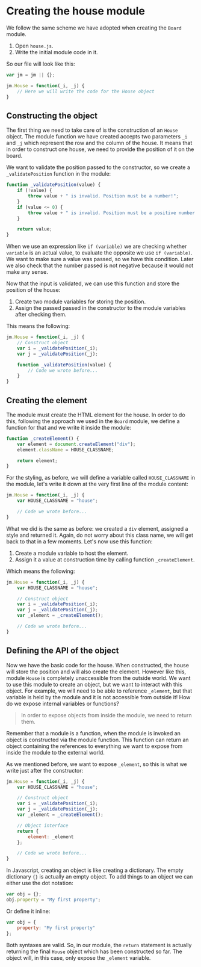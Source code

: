 # Creating the house module

We follow the same scheme we have adopted when creating the `Board` module.

1. Open `house.js`.
2. Write the initial module code in it.

So our file will look like this:

```javascript
var jm = jm || {};

jm.House = function(_i, _j) {
    // Here we will write the code for the House object
}
```

## Constructing the object
The first thing we need to take care of is the construction of an `House` object. The module function we have created accepts two parameters `_i` and `_j` which represent the row and the column of the house. It means that in order to construct one house, we need to provide the position of it on the board.

We want to validate the position passed to the constructor, so we create a `_validatePosition` function in the module:

```javascript
function _validatePosition(value) {
    if (!value) {
        throw value + " is invalid. Position must be a number!";
    }
    if (value <= 0) {
        throw value + " is invalid. Position must be a positive number!";
    }

    return value;
}
```

When we use an expression like `if (variable)` we are checking whether `variable` is an actual value, to evaluate the opposite we use `if (variable)`. We want to make sure a value was passed, so we have this condition. Later we also check that the number passed is not negative because it would not make any sense.

Now that the input is validated, we can use this function and store the position of the house:

1. Create two module variables for storing the position.
2. Assign the passed passed in the constructor to the module variables after checking them.

This means the following:

```javascript
jm.House = function(_i, _j) {
    // Construct object
    var i = _validatePosition(_i);
    var j = _validatePosition(_j);

    function _validatePosition(value) {
        // Code we wrote before...
    }
}
```

## Creating the element
The module must create the HTML element for the house. In order to do this, following the approach we used in the `Board` module, we define a function for that and we write it inside the module:

```javascript
function _createElement() {
    var element = document.createElement("div");
    element.className = HOUSE_CLASSNAME;

    return element;
}
```

For the styling, as before, we will define a variable called `HOUSE_CLASSNAME` in the module, let's write it down at the very first line of the module content:

```javascript
jm.House = function(_i, _j) {
    var HOUSE_CLASSNAME = "house";

    // Code we wrote before...
}
```

What we did is the same as before: we created a `div` element, assigned a style and returned it. Again, do not worry about this class name, we will get back to that in a few moments. Let's now use this function:

1. Create a module variable to host the element.
2. Assign it a value at construction time by calling function `_createElement`.

Which means the following:

```javascript
jm.House = function(_i, _j) {
    var HOUSE_CLASSNAME = "house";

    // Construct object
    var i = _validatePosition(_i);
    var j = _validatePosition(_j);
    var _element = _createElement();

    // Code we wrote before...
}
```

## Defining the API of the object
Now we have the basic code for the house. When constructed, the house will store the position and will also create the element. However like this, module `House` is completely unaccessible from the outside world. We want to use this module to create an object, but we want to interact with this object. For example, we will need to be able to reference `_element`, but that variable is held by the module and it is not accessible from outside it! How do we expose internal variables or functions?

> In order to expose objects from inside the module, we need to return them.

Remember that a module is a function, when the module is invoked an object is constructed via the module function. This function can return an object containing the references to everything we want to expose from inside the module to the external world.

As we mentioned before, we want to expose `_element`, so this is what we write just after the constructor:

```javascript
jm.House = function(_i, _j) {
    var HOUSE_CLASSNAME = "house";

    // Construct object
    var i = _validatePosition(_i);
    var j = _validatePosition(_j);
    var _element = _createElement();

    // Object interface
    return {
        element: _element
    };

    // Code we wrote before...
}
```

In Javascript, creating an object is like creating a dictionary. The empty dictionary `{}` is actually an empty object. To add things to an object we can either use the dot notation:

```javascript
var obj = {};
obj.property = "My first property";
```

Or define it inline:

```javascript
var obj = {
    property: "My first property"
};
```

Both syntaxes are valid. So, in our module, the `return` statement is actually returning the final `House` object which has been constructed so far. The object will, in this case, only expose the `_element` variable.
